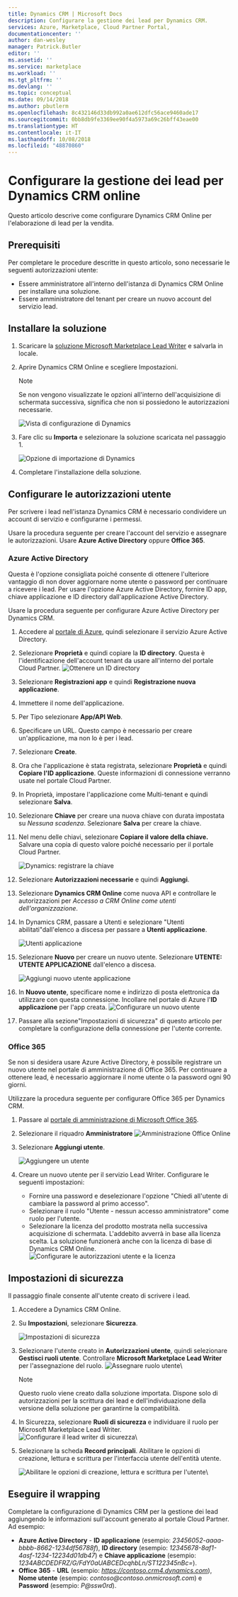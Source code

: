 ```yaml
---
title: Dynamics CRM | Microsoft Docs
description: Configurare la gestione dei lead per Dynamics CRM.
services: Azure, Marketplace, Cloud Partner Portal,
documentationcenter: ''
author: dan-wesley
manager: Patrick.Butler
editor: ''
ms.assetid: ''
ms.service: marketplace
ms.workload: ''
ms.tgt_pltfrm: ''
ms.devlang: ''
ms.topic: conceptual
ms.date: 09/14/2018
ms.author: pbutlerm
ms.openlocfilehash: 8c432146d33db992a0ae612dfc56ace9460ade17
ms.sourcegitcommit: 0bb8db9fe3369ee90f4a5973a69c26bff43eae00
ms.translationtype: HT
ms.contentlocale: it-IT
ms.lasthandoff: 10/08/2018
ms.locfileid: "48870860"
---
```

# <a name="configure-lead-management-for-dynamics-crm-online"></a>Configurare la gestione dei lead per Dynamics CRM online

Questo articolo descrive come configurare Dynamics CRM Online per l'elaborazione di lead per la vendita.

## <a name="prerequisites"></a>Prerequisiti

Per completare le procedure descritte in questo articolo, sono necessarie le seguenti autorizzazioni utente:
- Essere amministratore all'interno dell'istanza di Dynamics CRM Online per installare una soluzione.
- Essere amministratore del tenant per creare un nuovo account del servizio lead.

<a name="install-the-solution"></a>Installare la soluzione
--------------------

1.  Scaricare la [soluzione Microsoft Marketplace Lead Writer](https://mpsapiprodwus.blob.core.windows.net/documentation/MicrosoftMarketplacesLeadIntegrationSolution_1_0_0_0_target_CRM_6.1_managed.zip) e salvarla in locale.

2.  Aprire Dynamics CRM Online e scegliere Impostazioni.
    >[!NOTE]
    >Se non vengono visualizzate le opzioni all'interno dell'acquisizione di schermata successiva, significa che non si possiedono le autorizzazioni necessarie.
 
       ![Vista di configurazione di Dynamics](./media/cloud-partner-portal-lead-management-instructions-dynamics/crmonline1.png)

3.  Fare clic su **Importa** e selezionare la soluzione scaricata nel passaggio 1.
 
    ![Opzione di importazione di Dynamics](./media/cloud-partner-portal-lead-management-instructions-dynamics/crmonline2.png)

4.  Completare l'installazione della soluzione.

## <a name="configure-user-permissions"></a>Configurare le autorizzazioni utente

Per scrivere i lead nell'istanza Dynamics CRM è necessario condividere un account di servizio e configurarne i permessi.

Usare la procedura seguente per creare l'account del servizio e assegnare le autorizzazioni. Usare **Azure Active Directory** oppure **Office 365**.

### <a name="azure-active-directory"></a>Azure Active Directory

Questa è l'opzione consigliata poiché consente di ottenere l'ulteriore vantaggio di non dover aggiornare nome utente o password per continuare a ricevere i lead. Per usare l'opzione Azure Active Directory, fornire ID app, chiave applicazione e ID directory dall'applicazione Active Directory.

Usare la procedura seguente per configurare Azure Active Directory per Dynamics CRM.

1.  Accedere al [portale di Azure](https://portal.azure.com/), quindi selezionare il servizio Azure Active Directory.

2.  Selezionare **Proprietà** e quindi copiare la **ID directory**. Questa è l'identificazione dell'account tenant da usare all'interno del portale Cloud Partner.
    ![Ottenere un ID directory](./media/cloud-partner-portal-lead-management-instructions-dynamics/directoryid.png)

3.  Selezionare **Registrazioni app** e quindi **Registrazione nuova applicazione**.
4.  Immettere il nome dell'applicazione.
5.  Per Tipo selezionare **App/API Web**.
6.  Specificare un URL. Questo campo è necessario per creare un'applicazione, ma non lo è per i lead.
7. Selezionare **Create**.
8.  Ora che l'applicazione è stata registrata, selezionare **Proprietà** e quindi **Copiare l'ID applicazione**. Queste informazioni di connessione verranno usate nel portale Cloud Partner.
9.  In Proprietà, impostare l'applicazione come Multi-tenant e quindi selezionare **Salva**.

10. Selezionare **Chiave** per creare una nuova chiave con durata impostata su *Nessuna scadenza*. Selezionare **Salva** per creare la chiave. 
11. Nel menu delle chiavi, selezionare **Copiare il valore della chiave.** Salvare una copia di questo valore poiché necessario per il portale Cloud Partner.
    
    ![Dynamics: registrare la chiave](./media/cloud-partner-portal-lead-management-instructions-dynamics/registerkeys.png)
12. Selezionare **Autorizzazioni necessarie** e quindi **Aggiungi**. 
13. Selezionare **Dynamics CRM Online** come nuova API e controllare le autorizzazioni per *Accesso a CRM Online come utenti dell'organizzazione*.

14. In Dynamics CRM, passare a Utenti e selezionare "Utenti abilitati"dall'elenco a discesa per passare a **Utenti applicazione**.
    
    ![Utenti applicazione](./media/cloud-partner-portal-lead-management-instructions-dynamics/applicationuserfirst.PNG)

15. Selezionare **Nuovo** per creare un nuovo utente. Selezionare **UTENTE: UTENTE APPLICAZIONE** dall'elenco a discesa.
    
    ![Aggiungi nuovo utente applicazione](./media/cloud-partner-portal-lead-management-instructions-dynamics/applicationuser.PNG)

16. In **Nuovo utente**, specificare nome e indirizzo di posta elettronica da utilizzare con questa connessione. Incollare nel portale di Azure l'**ID applicazione** per l'app creata.
     ![Configurare un nuovo utente](./media/cloud-partner-portal-lead-management-instructions-dynamics/leadgencreateuser.PNG)

17. Passare alla sezione"Impostazioni di sicurezza" di questo articolo per completare la configurazione della connessione per l'utente corrente.

### <a name="office-365"></a>Office 365

Se non si desidera usare Azure Active Directory, è possibile registrare un nuovo utente nel portale di amministrazione di Office 365. Per continuare a ottenere lead, è necessario aggiornare il nome utente o la password ogni 90 giorni.

Utilizzare la procedura seguente per configurare Office 365 per Dynamics CRM.

1. Passare al [portale di amministrazione di Microsoft Office 365](https://go.microsoft.com/fwlink/?LinkId=225975).

2. Selezionare il riquadro **Amministratore** ![Amministrazione Office Online](./media/cloud-partner-portal-lead-management-instructions-dynamics/crmonline3.png)

3. Selezionare **Aggiungi utente**.

    ![Aggiungere un utente](./media/cloud-partner-portal-lead-management-instructions-dynamics/crmonline4.png)

4. Creare un nuovo utente per il servizio Lead Writer. Configurare le seguenti impostazioni:

    -   Fornire una password e deselezionare l'opzione "Chiedi all'utente di cambiare la password al primo accesso".
    -   Selezionare il ruolo "Utente - nessun accesso amministratore" come ruolo per l'utente.
    -   Selezionare la licenza del prodotto mostrata nella successiva acquisizione di schermata. L'addebito avverrà in base alla licenza scelta. La soluzione funzionerà anche con la licenza di base di Dynamics CRM Online.
    ![Configurare le autorizzazioni utente e la licenza](./media/cloud-partner-portal-lead-management-instructions-dynamics/crmonline5.png)

## <a name="security-settings"></a>Impostazioni di sicurezza

Il passaggio finale consente all'utente creato di scrivere i lead.

1.  Accedere a Dynamics CRM Online.
2.  Su **Impostazioni**, selezionare **Sicurezza**.
    
    ![Impostazioni di sicurezza](./media/cloud-partner-portal-lead-management-instructions-dynamics/crmonline6.png)

3.  Selezionare l'utente creato in **Autorizzazioni utente**, quindi selezionare **Gestisci ruoli utente**. Controllare **Microsoft Marketplace Lead Writer** per l'assegnazione del ruolo.
    ![Assegnare ruolo utente](./media/cloud-partner-portal-lead-management-instructions-dynamics/crmonline7.png)\

    >[!NOTE]
    >Questo ruolo viene creato dalla soluzione importata. Dispone solo di autorizzazioni per la scrittura dei lead e dell'individuazione della versione della soluzione per garantirne la compatibilità.

4.  In Sicurezza, selezionare **Ruoli di sicurezza** e individuare il ruolo per Microsoft Marketplace Lead Writer.
    ![Configurare il lead writer di sicurezza](./media/cloud-partner-portal-lead-management-instructions-dynamics/crmonline10.jpg)\

5. Selezionare la scheda **Record principali**. Abilitare le opzioni di creazione, lettura e scrittura per l'interfaccia utente dell'entità utente.

    ![Abilitare le opzioni di creazione, lettura e scrittura per l'utente](./media/cloud-partner-portal-lead-management-instructions-dynamics/crmonline11.jpg)\

## <a name="wrap-up"></a>Eseguire il wrapping

Completare la configurazione di Dynamics CRM per la gestione dei lead aggiungendo le informazioni sull'account generato al portale Cloud Partner. Ad esempio: 

-   **Azure Active Directory** - **ID applicazione** (esempio: *23456052-aaaa-bbbb-8662-1234df56788f*), **ID directory** (esempio: *12345678-8af1-4asf-1234-12234d01db47*) e **Chiave applicazione**  (esempio: *1234ABCDEDFRZ/G/FdY0aUABCEDcqhbLn/ST122345nBc=*).
-   **Office 365** - **URL** (esempio: *https://contoso.crm4.dynamics.com*), **Nome utente** (esempio: *contoso\@contoso.onmicrosoft.com*) e **Password** (esempio: *P\@ssw0rd*).
